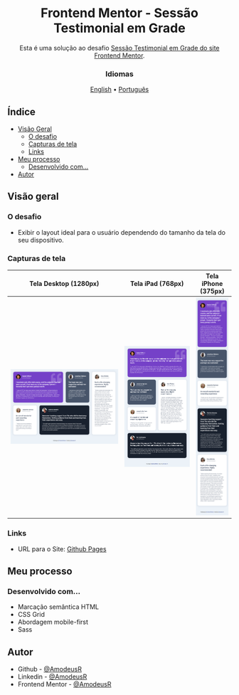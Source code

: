 <!-- markdownlint-disable MD033 -->
<h1 align="center">Frontend Mentor - Sessão Testimonial em Grade</h1>

<p align="center">Esta é uma solução ao desafio <a href="https://www.frontendmentor.io/challenges/testimonials-grid-section-Nnw6J7Un7">Sessão Testimonial em Grade do site Frontend Mentor</a>.</p>

<h3 align="center">Idiomas</h3>
<p align="center">
  <a href="../README.md">English</a> • <a href="#">Português</a>
</p>
<!-- markdownlint-enable MD033 -->

## Índice

- [Visão Geral](#visão-geral)
  - [O desafio](#o-desafio)
  - [Capturas de tela](#capturas-de-tela)
  - [Links](#links)
- [Meu processo](#meu-processo)
  - [Desenvolvido com...](#desenvolvido-com)
- [Autor](#autor)

## Visão geral

### O desafio

- Exibir o layout ideal para o usuário dependendo do tamanho da tela do seu dispositivo.

### Capturas de tela

| Tela Desktop (1280px) | Tela iPad (768px) | Tela iPhone (375px) |
|-------|-------|-------|
|![Desktop View (1280px)](../page-models/desktop.png)|![iPad View (768px)](../page-models/ipad.png)|![iPhone View (375px)](../page-models/mobile-iphone.png)|

### Links

- URL para o Site: [Github Pages](https://amodeusr.github.io/FM--testimonials-grid-section/)

## Meu processo

### Desenvolvido com...

- Marcação semântica HTML
- CSS Grid
- Abordagem mobile-first
- Sass

## Autor

- Github - [@AmodeusR](https://github.com/amodeusr)
- Linkedin - [@AmodeusR](https://www.linkedin.com/in/AmodeusR)
- Frontend Mentor - [@AmodeusR](https://www.frontendmentor.io/profile/AmodeusR)
